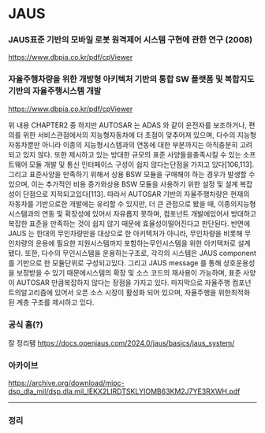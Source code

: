 # JAUS

### JAUS표준 기반의 모바일 로봇 원격제어 시스템 구현에 관한 연구 (2008)

https://www.dbpia.co.kr/pdf/cpViewer

### 자율주행차량을 위한 개방형 아키텍처 기반의 통합 SW 플랫폼 및 복합지도 기반의 자율주행시스템 개발

https://www.dbpia.co.kr/pdf/cpViewer

위 내용 CHAPTER2 중
하지만 AUTOSAR 는 ADAS 와 같이 운전자를 보조하거나, 편의를 위한 서비스관점에서의 지능형자동차에 더 초점이 맞추어져 있으며, 다수의 지능형자동차뿐만 아니라 이종의 지능형시스템과의 연동에 대한 부분까지는 아직충분히 고려되고 있지 않다. 또한 제시하고 있는 방대한 규모의 표준 사양들을충족시킬 수 있는 소프트웨어 모듈 개발 및 통신 인터페이스 구성이 쉽지 않다는단점을 가지고 있다[106,113]. 그리고 표준사양을 만족하기 위해서 상용 BSW
모듈을 구매해야 하는 경우가 발생할 수 있으며, 이는 추가적인 비용 증가와상용 BSW 모듈을 사용하기 위한 설정 및 설계 복잡성이 단점으로 지적되고있다[113]. 따라서 AUTOSAR 기반의 자율주행차량은 현재의 자동차를 기반으로한 개발에는 유리할 수 있지만, 더 큰 관점으로 봤을 때, 이종의지능형시스템과의 연동 및 확장성에 있어서 자유롭지 못하며, 컴포넌트 개발에있어서 방대하고 복잡한 표준을 만족하는 것이 쉽지 않기 때문에 효율성이떨어진다고 판단된다. 반면에 JAUS 는 한대의 무인차량만을 대상으로 한 아키텍처가 아니라, 무인차량을 비롯해 무인차량의 운용에 필요한 지원시스템까지 포함하는무인시스템을 위한 아키텍처로 설계됐다. 또한, 다수의 무인시스템을 운용하는구조로, 각각의 시스템은 JAUS component 를 기반으로 한 모듈단위로 구성되고있다. 그리고 JAUS message 를 통해 상호운용성을 보장받을 수 있기 때문에시스템의 확장 및 소스 코드의 재사용이 가능하며, 표준 사양이 AUTOSAR 만큼복잡하지 않다는 장점을 가지고 있다. 마지막으로 자율주행 컴포넌트의알고리즘에 있어서 오픈 소스 시장이 활성화 되어 있으며, 자율주행을 위한최적화 된 계층 구조를 제시하고 있다. 


### 공식 홈(?)

잘 정리됌 https://docs.openjaus.com/2024.0/jaus/basics/jaus_system/

### 아카이브

https://archive.org/download/mipc-dsp_dla_mil/dsp.dla.mil_IEKX2LIRDTSKLYIOMB63KM2J7YE3RXWH.pdf

---

### 정리


